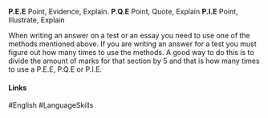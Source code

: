 **P.E.E** Point, Evidence, Explain.
**P.Q.E** Point, Quote, Explain
**P.I.E** Point, Illustrate, Explain

When writing an answer on a test or an essay you need to use one of the methods mentioned above. If you are writing an answer for a test you must figure out how many times to use the methods. A good way to do this is to divide the amount of marks for that section by 5 and that is how many times to use a P.E.E, P.Q.E or P.I.E.

#### Links
#English #LanguageSkills 